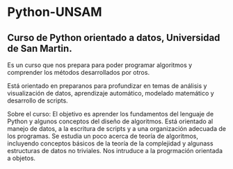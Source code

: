 # Python-UNSAM

## Curso de Python orientado a datos, Universidad de San Martin.

Es un curso que nos prepara para poder programar algoritmos y comprender los métodos desarrollados por otros.

Está orientado en preparanos para profundizar en temas de análisis y visualización de datos, aprendizaje automático, modelado matemático y desarrollo de scripts.

Sobre el curso:
El objetivo es aprender los fundamentos del lenguaje de Python y algunos conceptos del diseño de algoritmos. Está orientado al manejo de datos, a la escritura de scripts y a una organización adecuada de los programas.
Se estudia un poco acerca de teoría de algoritmos, incluyendo conceptos básicos de la teoría de la complejidad y algunass estructuras de datos no triviales. 
Nos intruduce a la progrmación orientada a objetos.
